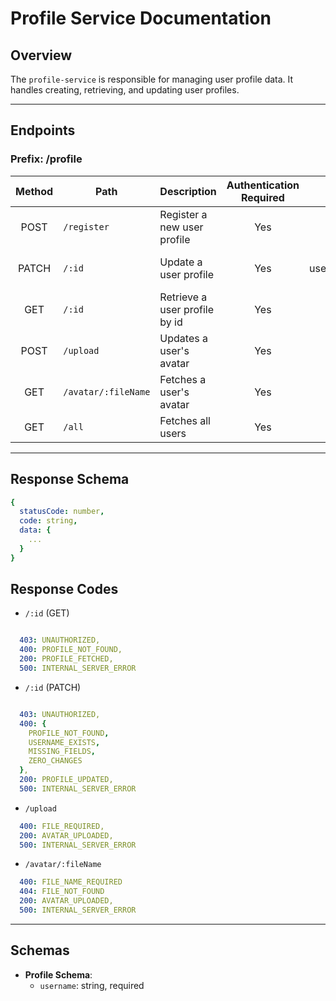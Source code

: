 # Profile Service Documentation

## Overview
The `profile-service` is responsible for managing user profile data. It handles creating, retrieving, and updating user profiles.

---

## Endpoints
### Prefix: /profile


| Method | Path          | Description                           | Authentication Required  | Body required                         |
| :----: | ------------  | ------------------------------------- | :----------------------: | :-----------------------------------: |
| POST   | `/register`   | Register a new user profile           | Yes                      | { username, email}                    |
| PATCH  | `/:id`        | Update a user profile                 | Yes                      | { username/avatar_url/solde/level/rank } (one or many)|
| GET    | `/:id`        | Retrieve a user profile by id         | Yes                      | (none)                                |
| POST   | `/upload`     | Updates a user's avatar               | Yes                      | image as formData                     |
| GET   | `/avatar/:fileName`| Fetches a user's avatar           | Yes                      | (none)                     |
| GET   | `/all`         | Fetches all users                     | Yes                      | (none)                     |

---

## Response Schema

```yaml
{
  statusCode: number,
  code: string,
  data: {
    ...
  }
}

```

## Response Codes

- `/:id` (GET)
```yaml

  403: UNAUTHORIZED,
  400: PROFILE_NOT_FOUND,
  200: PROFILE_FETCHED,
  500: INTERNAL_SERVER_ERROR

```

- `/:id` (PATCH)
```yaml

  403: UNAUTHORIZED,
  400: {
    PROFILE_NOT_FOUND,
    USERNAME_EXISTS,
    MISSING_FIELDS,
    ZERO_CHANGES
  },
  200: PROFILE_UPDATED,
  500: INTERNAL_SERVER_ERROR

```

- `/upload` 
```yaml
  400: FILE_REQUIRED,
  200: AVATAR_UPLOADED,
  500: INTERNAL_SERVER_ERROR

```

- `/avatar/:fileName` 
```yaml
  400: FILE_NAME_REQUIRED
  404: FILE_NOT_FOUND
  200: AVATAR_UPLOADED,
  500: INTERNAL_SERVER_ERROR

```

---

## Schemas

- **Profile Schema**:
  - `username`: string, required


